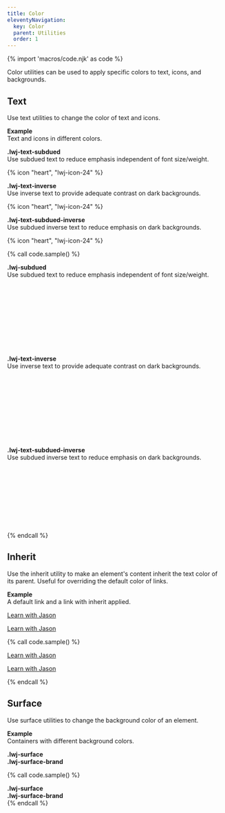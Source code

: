 ```yaml
---
title: Color
eleventyNavigation:
  key: Color
  parent: Utilities
  order: 1
---
```


{% import 'macros/code.njk' as code %}

Color utilities can be used to apply specific colors to text, icons, and backgrounds.

## Text

Use text utilities to change the color of text and icons.

**Example**  
Text and icons in different colors.

<div class="doc-example lwj-flow">
  <div class="lwj-surface lwj-inset-square lwj-text-subdued">
    <p><strong>.lwj-text-subdued</strong><br>
    Use subdued text to reduce emphasis independent of font size/weight.</p>
    {% icon "heart", "lwj-icon-24" %}
  </div>
  <div class="lwj-surface-brand lwj-inset-square lwj-text-inverse">
    <p><strong>.lwj-text-inverse</strong><br>
    Use inverse text to provide adequate contrast on dark backgrounds.</p>
    {% icon "heart", "lwj-icon-24" %}
  </div>
  <div class="lwj-surface-brand lwj-inset-square lwj-text-subdued-inverse">
    <p><strong>.lwj-text-subdued-inverse</strong><br>
    Use subdued inverse text to reduce emphasis on dark backgrounds.</p>
    {% icon "heart", "lwj-icon-24" %}
  </div>
</div>

{% call code.sample() %}
<div class="lwj-surface lwj-text-subdued">
  <p><strong>.lwj-subdued</strong><br>
  Use subdued text to reduce emphasis independent of font size/weight.</p>
  <svg aria-hidden="true" class="lwj-icon-24">
    <title>heart</title>
    <use xlink:href="#heart"></use>
  </svg>
</div>
<div class="lwj-surface-brand lwj-text-inverse">
  <p><strong>.lwj-text-inverse</strong><br>
  Use inverse text to provide adequate contrast on dark backgrounds.</p>
  <svg aria-hidden="true" class="lwj-icon-24">
    <title>heart</title>
    <use xlink:href="#heart"></use>
  </svg>
</div>
<div class="lwj-surface-brand lwj-text-subdued-inverse">
  <p><strong>.lwj-text-subdued-inverse</strong><br>
  Use subdued inverse text to reduce emphasis on dark backgrounds.</p>
  <svg aria-hidden="true" class="lwj-icon-24">
    <title>heart</title>
    <use xlink:href="#heart"></use>
  </svg>
</div>
{% endcall %}

## Inherit

Use the inherit utility to make an element's content inherit the text color of its parent. Useful for overriding the default color of links.

**Example**  
A default link and a link with inherit applied.

<div class="doc-example lwj-flow">
  <p><a href="https://learnwithjason.dev">Learn with Jason</a></p>
  <p><a href="https://learnwithjason.dev" class="lwj-text-inherit">Learn with Jason</a></p>
</div>

{% call code.sample() %}
<p><a href="https://learnwithjason.dev">Learn with Jason</a></p>
<p><a href="https://learnwithjason.dev" class="lwj-text-inherit">Learn with Jason</a></p>
{% endcall %}

## Surface

Use surface utilities to change the background color of an element.

**Example**  
Containers with different background colors.

<div class="doc-example lwj-flow">
  <div class="doc-bordered lwj-surface lwj-inset-square">
    <strong>.lwj-surface</strong>
  </div>
  <div class="doc-bordered lwj-surface-brand lwj-inset-square lwj-text-inverse">
    <strong>.lwj-surface-brand</strong>
  </div>
</div>

{% call code.sample() %}
<div class="lwj-surface lwj-inset-square">
  <strong>.lwj-surface</strong>
</div>
<div class="doc-bordered lwj-surface-brand lwj-inset-square lwj-text-inverse">
  <strong>.lwj-surface-brand</strong>
</div>
{% endcall %}